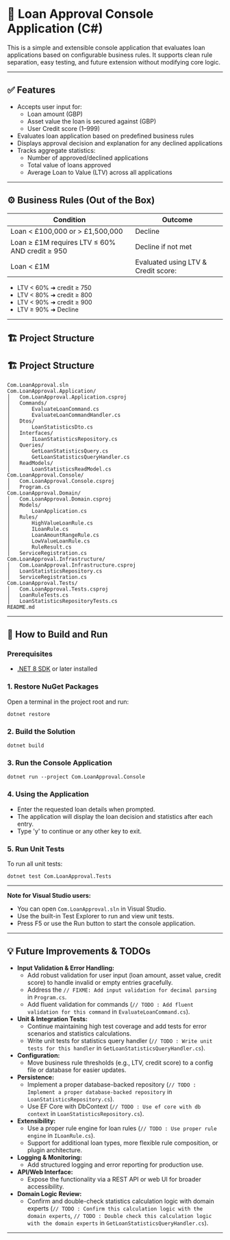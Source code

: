 # 🏦 Loan Approval Console Application (C#)

This is a simple and extensible console application that evaluates loan applications based on configurable business rules. It supports clean rule separation, easy testing, and future extension without modifying core logic.

---

## ✅ Features

- Accepts user input for:
  - Loan amount (GBP)
  - Asset value the loan is secured against (GBP)
  - User Credit score (1–999)
- Evaluates loan application based on predefined business rules
- Displays approval decision and explanation for any declined applications
- Tracks aggregate statistics:
  - Number of approved/declined applications
  - Total value of loans approved
  - Average Loan to Value (LTV) across all applications

---

## ⚙️ Business Rules (Out of the Box)

| Condition                                      | Outcome                             |
| ---------------------------------------------- | ----------------------------------- |
| Loan < £100,000 or > £1,500,000                | Decline                             |
| Loan ≥ £1M requires LTV ≤ 60% AND credit ≥ 950 | Decline if not met                  |
| Loan < £1M                                     | Evaluated using LTV & Credit score: |

- LTV < 60% ➜ credit ≥ 750
- LTV < 80% ➜ credit ≥ 800
- LTV < 90% ➜ credit ≥ 900
- LTV ≥ 90% ➜ Decline

---

## 🏗️ Project Structure
## 🏗️ Project Structure

```text
Com.LoanApproval.sln
Com.LoanApproval.Application/
│   Com.LoanApproval.Application.csproj
│   Commands/
│       EvaluateLoanCommand.cs
│       EvaluateLoanCommandHandler.cs
│   Dtos/
│       LoanStatisticsDto.cs
│   Interfaces/
│       ILoanStatisticsRepository.cs
│   Queries/
│       GetLoanStatisticsQuery.cs
│       GetLoanStatisticsQueryHandler.cs
│   ReadModels/
│       LoanStatisticsReadModel.cs
Com.LoanApproval.Console/
│   Com.LoanApproval.Console.csproj
│   Program.cs
Com.LoanApproval.Domain/
│   Com.LoanApproval.Domain.csproj
│   Models/
│       LoanApplication.cs
│   Rules/
│       HighValueLoanRule.cs
│       ILoanRule.cs
│       LoanAmountRangeRule.cs
│       LowValueLoanRule.cs
│       RuleResult.cs
│   ServiceRegistration.cs
Com.LoanApproval.Infrastructure/
│   Com.LoanApproval.Infrastructure.csproj
│   LoanStatisticsRepository.cs
│   ServiceRegistration.cs
Com.LoanApproval.Tests/
│   Com.LoanApproval.Tests.csproj
│   LoanRuleTests.cs
│   LoanStatisticsRepositoryTests.cs
README.md
```

---

## 🚀 How to Build and Run

### Prerequisites

- [.NET 8 SDK](https://dotnet.microsoft.com/download/dotnet/8.0) or later installed

### 1. Restore NuGet Packages

Open a terminal in the project root and run:

```
dotnet restore
```

### 2. Build the Solution

```
dotnet build
```

### 3. Run the Console Application

```
dotnet run --project Com.LoanApproval.Console
```

### 4. Using the Application

- Enter the requested loan details when prompted.
- The application will display the loan decision and statistics after each entry.
- Type 'y' to continue or any other key to exit.

### 5. Run Unit Tests

To run all unit tests:

```
dotnet test Com.LoanApproval.Tests
```

---

**Note for Visual Studio users:**

- You can open `Com.LoanApproval.sln` in Visual Studio.
- Use the built-in Test Explorer to run and view unit tests.
- Press F5 or use the Run button to start the console application.

---

## 💡 Future Improvements & TODOs

- **Input Validation & Error Handling:**
  - Add robust validation for user input (loan amount, asset value, credit score) to handle invalid or empty entries gracefully.
  - Address the `// FIXME: Add input validation for decimal parsing` in `Program.cs`.
  - Add fluent validation for commands (`// TODO : Add fluent validation for this command` in `EvaluateLoanCommand.cs`).
- **Unit & Integration Tests:**
  - Continue maintaining high test coverage and add tests for error scenarios and statistics calculations.
  - Write unit tests for statistics query handler (`// TODO : Write unit tests for this handler` in `GetLoanStatisticsQueryHandler.cs`).
- **Configuration:**
  - Move business rule thresholds (e.g., LTV, credit score) to a config file or database for easier updates.
- **Persistence:**
  - Implement a proper database-backed repository (`// TODO : Implement a proper database-backed repository` in `LoanStatisticsRepository.cs`).
  - Use EF Core with DbContext (`// TODO : Use ef core with db context` in `LoanStatisticsRepository.cs`).
- **Extensibility:**
  - Use a proper rule engine for loan rules (`// TODO : Use proper rule engine` in `ILoanRule.cs`).
  - Support for additional loan types, more flexible rule composition, or plugin architecture.
- **Logging & Monitoring:**
  - Add structured logging and error reporting for production use.
- **API/Web Interface:**
  - Expose the functionality via a REST API or web UI for broader accessibility.
- **Domain Logic Review:**
  - Confirm and double-check statistics calculation logic with domain experts (`// TODO : Confirm this calculation logic with the domain experts`, `// TODO : Double check this calculation logic with the domain experts` in `GetLoanStatisticsQueryHandler.cs`).

---

